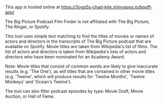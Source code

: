 This app is hosted online at https://3ogq5s-chad-kite.shinyapps.io/bppff-app/

The Big Picture Podcast Film Finder is not affiliated with The Big Picture, The Ringer, or Spotify. 

This tool uses simple text matching to find the titles of movies or names of actors and directors in the transcripts of The Big Picture podcast that are available on 
Spotify. Movie titles are taken from Wikipedia's list of films. The list of actors and directors is taken from Wikipedia's lists of actors and directors who have been 
nominated for an Academy Award.

Note: Movie titles that consist of common words are likely to give inaccurate results (e.g. 'The One'), as will titles that are contained in other movie titles (e.g. 'Twelve', which will produce results for 'Twelve Months', 'Twelve Monkeys' and 'Ocean's Twelve').

The tool can also filter podcast episodes by type: Movie Draft, Movie Auction, or Hall of Fame.
